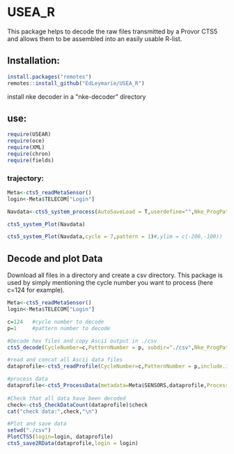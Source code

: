 # USEA_R

This package helps to decode the raw files transmitted by a Provor CTS5 and allows them to be assembled into an easily usable R-list.

## Installation:

``` r
install.packages("remotes") 
remotes::install_github("EdLeymarie/USEA_R")
```

install nke decoder in a "nke-decoder" directory

## use:

``` r
require(USEAR) 
require(oce) 
require(XML) 
require(chron) 
require(fields) 
```

### trajectory:

``` r
Meta<-cts5_readMetaSensor() 
login<-Meta$TELECOM["Login"]

Navdata<-cts5_system_process(AutoSaveLoad = T,userdefine="",Nke_ProgPath="your_nke-decoder_directory") 

cts5_system_Plot(Navdata) 

cts5_system_Plot(Navdata,cycle = 7,pattern = 1)#,ylim = c(-200,-100))
```

## Decode and plot Data

Download all files in a directory and create a csv directory. This package is used by simply mentioning the cycle number you want to process (here c=124 for example).

``` r
Meta<-cts5_readMetaSensor() 
login<-Meta$TELECOM["Login"]

c=124   #cycle number to decode
p=1     #pattern number to decode

#Decode hex files and copy Ascii output in ./csv
cts5_decode(CycleNumber=c,PatternNumber = p, subdir="./csv",Nke_ProgPath="your_nke-decoder_directory")   

#read and concat all Ascii data files
dataprofile<-cts5_readProfile(CycleNumber=c,PatternNumber = p,include.inifile=T)

#process data
dataprofile<-cts5_ProcessData(metadata=Meta$SENSORS,dataprofile,ProcessUncalibrated = T)   
 
#Check that all data have been decoded
check<-cts5_CheckDataCount(dataprofile)$check   
cat("check data:",check,"\n")

#Plot and save data
setwd("./csv")  
PlotCTS5(login=login, dataprofile)  
cts5_save2RData(dataprofile,login = login)
```
